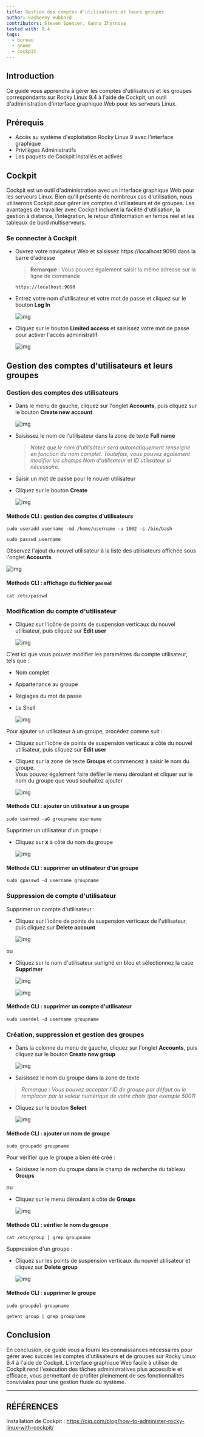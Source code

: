```yaml
---
title: Gestion des comptes d'utilisateurs et leurs groupes
author: Sasheeny Hubbard
contributors: Steven Spencer, Ganna Zhyrnova
tested with: 9.4
tags:
  - bureau
  - gnome
  - cockpit
---
```


## Introduction

Ce guide vous apprendra à gérer les comptes d'utilisateurs et les groupes correspondants sur Rocky Linux 9.4 à l'aide de Cockpit, un outil d'administration d'interface graphique Web pour les serveurs Linux.

## Prérequis

- Accès au système d'exploitation Rocky Linux 9 avec l'interface graphique
- Privilèges Administratifs
- Les paquets de Cockpit installés et activés

## Cockpit

Cockpit est un outil d'administration avec un interface graphique Web pour les serveurs Linux. Bien qu'il présente de nombreux cas d'utilisation, nous utiliserons Cockpit pour gérer les comptes d'utilisateurs et de groupes. Les avantages de travailler avec Cockpit incluent la facilité d'utilisation, la gestion à distance, l'intégration, le retour d'information en temps réel et les tableaux de bord multiserveurs.

### Se connecter à Cockpit

- Ouvrez votre navigateur Web et saisissez https://localhost:9090 dans la barre d'adresse

  > **Remarque** : Vous pouvez également saisir la même adresse sur la ligne de commande

  ```text
  https://localhost:9090
  ```

- Entrez votre nom d'utilisateur et votre mot de passe et cliquez sur le bouton **Log In**

  ![img](images/user_group_acctmgt_images/1.png)

- Cliquez sur le bouton **Limited access** et saisissez votre mot de passe pour activer l'accès administratif

  ![img](images/user_group_acctmgt_images/2.png)

## Gestion des comptes d'utilisateurs et leurs groupes

### Gestion des comptes des utilisateurs

- Dans le menu de gauche, cliquez sur l'onglet **Accounts**, puis cliquez sur le bouton **Create new account**

  ![img](images/user_group_acctmgt_images/5.png)

- Saisissez le nom de l'utilisateur dans la zone de texte **Full name**
  > _Notez que le nom d'utilisateur sera automatiquement renseigné en fonction du nom complet. Toutefois, vous pouvez également modifier les champs Nom d'utilisateur et ID utilisateur si nécessaire._

- Saisir un mot de passe pour le nouvel utilisateur

- Cliquez sur le bouton **Create**

  ![img](images/user_group_acctmgt_images/8.png)

#### Méthode CLI : gestion des comptes d'utilisateurs

```text
sudo useradd username -md /home/username -u 1002 -s /bin/bash 
```

```text
sudo passwd username 
```

Observez l'ajout du nouvel utilisateur à la liste des utilisateurs affichée sous l'onglet **Accounts**.

![img](images/user_group_acctmgt_images/9.png)

#### Méthode CLI : affichage du fichier `passwd`

```text
cat /etc/passwd
```

### Modification du compte d'utilisateur

- Cliquez sur l'icône de points de suspension verticaux du nouvel utilisateur, puis cliquez sur **Edit user**

  ![img](images/user_group_acctmgt_images/13.png)

C'est ici que vous pouvez modifier les paramètres du compte utilisateur, tels que :

- Nom complet
- Appartenance au groupe
- Réglages du mot de passe
- Le Shell

  ![img](images/user_group_acctmgt_images/15.png)

Pour ajouter un utilisateur à un groupe, procédez comme suit :

- Cliquez sur l'icône de points de suspension verticaux à côté du nouvel utilisateur, puis cliquez sur **Edit user**

- Cliquez sur la zone de texte **Groups** et commencez à saisir le nom du groupe.\
  Vous pouvez également faire défiler le menu déroulant et cliquer sur le nom du groupe que vous souhaitez ajouter

  ![img](images/user_group_acctmgt_images/14.png)

#### Méthode CLI : ajouter un utilisateur à un groupe

```text
sudo usermod -aG groupname username
```

Supprimer un utilisateur d'un groupe :

- Cliquez sur **x** à côté du nom du groupe

  ![img](images/user_group_acctmgt_images/18.png)

#### Méthode CLI : supprimer un utilisateur d'un groupe

```text
sudo gpasswd -d username groupname
```

### Suppression de compte d'utilisateur

Supprimer un compte d'utilisateur :

- Cliquez sur l'icône de points de suspension verticaux de l'utilisateur, puis cliquez sur **Delete account**

  ![img](images/user_group_acctmgt_images/16.png)

ou

- Cliquez sur le nom d'utilisateur surligné en bleu et sélectionnez la case **Supprimer**

  ![img](images/user_group_acctmgt_images/17.png)

  ![img](images/user_group_acctmgt_images/22.png)

#### Méthode CLI : supprimer un compte d'utilisateur

```text
sudo userdel -d username groupname
```

### Création, suppression et gestion des groupes

- Dans la colonne du menu de gauche, cliquez sur l'onglet **Accounts**, puis cliquez sur le bouton **Create new group**

  ![img](images/user_group_acctmgt_images/7.png)

- Saisissez le nom du groupe dans la zone de texte

> _Remarque : Vous pouvez accepter l'ID de groupe par défaut ou le remplacer par la valeur numérique de votre choix (par exemple 5001)_

- Cliquez sur le bouton **Select**

  ![img](images/user_group_acctmgt_images/11.png)

#### Méthode CLI : ajouter un nom de groupe

```text
sudo groupadd groupname
```

Pour vérifier que le groupe a bien été créé :

- Saisissez le nom du groupe dans le champ de recherche du tableau **Groups**

ou

- Cliquez sur le menu déroulant à côté de **Groups**

  ![img](images/user_group_acctmgt_images/12.png)

#### Méthode CLI : vérifier le nom du groupe

```text
cat /etc/group | grep groupname
```

Suppression d'un groupe :

- Cliquez sur les points de suspension verticaux du nouvel utilisateur et cliquez sur **Delete group**

  ![img](images/user_group_acctmgt_images/21.png)

#### Méthode CLI : supprimer le groupe

```text
sudo groupdel groupname
```

```text
getent group | grep groupname
```

## Conclusion

En conclusion, ce guide vous a fourni les connaissances nécessaires pour gérer avec succès les comptes d'utilisateurs et de groupes sur Rocky Linux 9.4 à l'aide de Cockpit. L'interface graphique Web facile à utiliser de Cockpit rend l'exécution des tâches administratives plus accessible et efficace, vous permettant de profiter pleinement de ses fonctionnalités conviviales pour une gestion fluide du système.

---

## RÉFÉRENCES

Installation de Cockpit : https://ciq.com/blog/how-to-administer-rocky-linux-with-cockpit/
